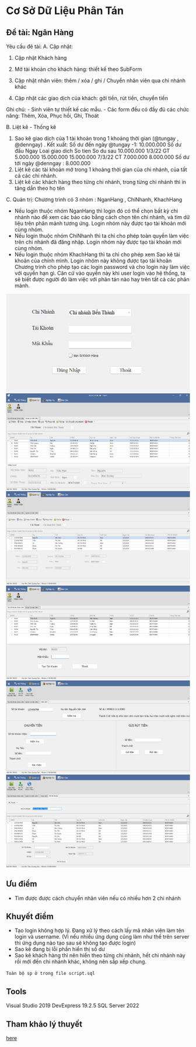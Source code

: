 # Cơ Sở Dữ Liệu Phân Tán
## Đề tài: Ngân Hàng
Yêu cầu đê tài:
A. Cập nhật:

1.	Cập nhật Khách hàng

2.  Mở tài khoản cho khách hàng: thiết kế theo SubForm

3. Cập nhật nhân viên: thêm / xóa / ghi / Chuyển nhân viên qua chi nhánh khác

4. Cập nhật các giao dịch của khách: gởi tiền, rút tiền, chuyển tiền 

Ghi chú: 
	- Sinh viên tự thiết kế các mẫu.
	- Các form đều có đầy đủ các chức năng: Thêm,  Xóa, Phục hồi, Ghi, Thoát
           
B. Liệt kê - Thống kê
1.	Sao kê giao dịch của 1 tài khoản trong 1 khoảng thời gian (@tungay , @denngay) . Kết xuất: 
Số dư đến ngày @tungay -1: 10.000.000
Số dư đầu 	Ngay   	 Loai giao dich   	 So tien    	So du sau
10.000.000	1/3/22   		GT		          5.000.000     15.000.000
15.000.000	7/3/22			CT		          7.000.000	    8.000.000
Số dư tới ngày @denngay : 8.000.000
2.	Liệt kê các tài khoản mở trong 1 khoảng thời gian của chi nhánh, của tất cả các chi nhánh.
3.	Liệt kê các khách hàng theo từng chi nhánh, trong từng chi nhánh thì in tăng dần theo họ tên

C. Quản trị: 
Chương trình có 3 nhóm : NganHang ,  ChiNhanh, KhachHang
-  Nếu login thuộc nhóm NganHang thì login đó có thể chọn bất kỳ chi nhánh nào để xem các báo cáo bằng cách chọn tên chi nhánh,  và tìm dữ liệu trên phân mảnh tương ứng. Login nhóm này được tạo tài khoản mới cùng nhóm.  
-  Nếu login thuộc nhóm ChiNhanh thì ta chỉ cho phép toàn quyền làm việc trên chi nhánh đã đăng nhập. Login nhóm này được tạo tài khoản mới cùng nhóm.
-  Nếu login thuộc nhóm KhachHang thì ta chỉ cho phép xem Sao kê tài khoản của chính mình. Login nhóm này không được tạo tài khoản
  Chương trình cho phép tạo các login password và cho login này làm việc với quyền hạn gì. Căn cứ vào quyền này khi user login vào hệ thống, ta sẽ biết được người đó làm việc với phân tán nào hay trên tất cả các phân mảnh.

![Đăng nhập](image.png)
![Nhân viên](image-1.png)
![Khách hàng](image-2.png)
![Tạo tài khoản](image-3.png)
![Giao dịch](image-4.png)
![Mở tài khoản khách hàng](image-5.png)

## Ưu điểm
- Tìm được được cách chuyển nhân viên nếu có nhiều hơn 2 chi nhánh
## Khuyết điểm
- Tạo login không hợp lý. Đang xử lý theo cách lấy mã nhân viên làm tên login và username. (Vì nếu nhiều ứng dụng cũng làm như thế trên server thì ứng dụng nào tạo sau sẽ không tạo được login)
- Sao kê đang bị lỗi phần hiển thị số dư
- Sao kê khách hàng thì nên hiển theo từng chi nhánh, hết chi nhánh này rồi mới đến chi nhánh khác, không nên sắp xếp chung.


`Toàn bộ sp ở trong file script.sql`
## Tools
Visual Studio 2019
DevExpress 19.2.5 
SQL Server 2022


## Tham khảo lý thuyết
[here](https://github.com/Phong-Kaster/PTIT-Co-So-Du-Lieu-Phan-Tan-Quan-Ly-Vat-Tu)
